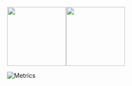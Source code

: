 <img align="" height="137px" src="https://github-readme-stats.vercel.app/api?username=AimFlying&hide_title=true&hide_border=true&show_icons=true&include_all_commits=true&line_height=21&bg_color=0,EC6C6C,FFD479,FFFC79,73FA79&theme=graywhite" /><img align="" height="137px" src="https://github-readme-stats.vercel.app/api/top-langs/?username=AimFlying&hide_title=true&hide_border=true&layout=compact&bg_color=0,73FA79,73FDFF,D783FF&theme=graywhite" />


![Metrics](https://metrics.lecoq.io/AimFlying?template=classic&base.indepth=false&base.hireable=false&config.timezone=Europe%2FParis)
